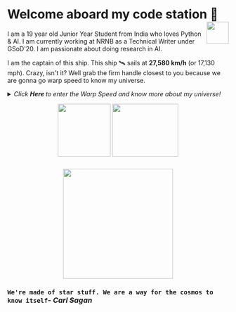 # Welcome aboard my code station <img align="right" src="https://media.giphy.com/media/LmNwrBhejkK9EFP504/giphy.gif" width="50" height="50" />🚀

I am a 19 year old Junior Year Student from India who loves Python & AI. I am currently working at NRNB as a Technical Writer under GSoD'20. I am passionate about doing research in AI.

I am the captain of this ship. This ship 🛰️ sails at __27,580 km/h__ (or 17,130 mph). Crazy, isn't it? Well grab the firm handle closest to you because we are gonna go warp speed to know my universe.
  
<details>
  <summary><i> Click <b> Here </b> to enter the Warp Speed and know more about my universe! </i>
<p align="center">  
  <img align="middle" src="https://media.giphy.com/media/26uf9QPzzlKPvQG5O/giphy.gif" width="120" height="120" />
  <img align="middle" src="https://media.giphy.com/media/USt6UttIL6e8hsK5Q7/giphy.gif" width="150" height="120" /> 
</p> </summary>  




<p align="center">
  <img align="right" src="https://media.giphy.com/media/j2NDJZct5aXPzQItQ9/giphy.gif" width="300" height="300" />
</p>

- 🌌 I’m currently working at [NRNB](https://nrnb.org/) as a Technical Writer
- 🔭 I’m currently learning __Artifical Intelligence__
- 👯 I’m looking to collaborate on any projects related to (but not limited to) AI, Computer Vision, applications of Deep Learning
- ✨ Pronouns: He/him
- 🛸 Fun fact: MSFT learn student ambassador and IBM ZAmbassador 
- 🎼 Hobbies: Cooking & contributing to Open Source
![PRUBHTEJ's github stats](https://github-readme-stats.vercel.app/api?username=PRUBHTEJ&show_icons=true&hide_border=true)

We have sped and warped through my universe. Want to unveil your own universe? Contact me at: <a href="https://www.linkedin.com/in/prubhtej-singh">
  <img align="right" alt="LinkedIn" width="30px" src="https://cdn.jsdelivr.net/npm/simple-icons@3.1.0/icons/linkedin.svg" />
</a>
<a href="https://www.twitter.com/prubhtej">
  <img align="right" alt="Twitter" width="30px" src="https://cdn.jsdelivr.net/npm/simple-icons@3.1.0/icons/twitter.svg" />
</a>
<a href="mailto:prubhtejwadhwa@gmail.com">
  <img align="right" alt="Gmail" width="30px" src="https://cdn.jsdelivr.net/npm/simple-icons@3.1.0/icons/gmail.svg" />
</a>
</details>

<p align="center">
<img align="middle" src="https://www.google.com/url?sa=i&url=https%3A%2F%2Freadwrite.com%2F2020%2F08%2F11%2Fguide-to-understanding-artificial-intelligence%2F&psig=AOvVaw1X7bu4lW1cG3JdkDzJzOaj&ust=1599373279559000&source=images&cd=vfe&ved=0CAIQjRxqFwoTCIC6sP6v0esCFQAAAAAdAAAAABAD" width="250" height="250" />
</p>

### `We're made of star stuff. We are a way for the cosmos to know itself`- _Carl Sagan_

